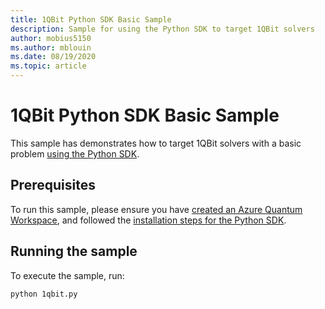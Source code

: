 ```yaml
---
title: 1QBit Python SDK Basic Sample
description: Sample for using the Python SDK to target 1QBit solvers
author: mobius5150
ms.author: mblouin
ms.date: 08/19/2020
ms.topic: article
---
```


# 1QBit Python SDK Basic Sample
This sample has demonstrates how to target 1QBit solvers with a basic problem [using the Python SDK](https://github.com/MicrosoftDocs/quantum-docs-private/wiki/Use-the-Python-SDK-for-Quantum-Inspired-Optimization).

## Prerequisites
To run this sample, please ensure you have [created an Azure Quantum Workspace](https://github.com/MicrosoftDocs/quantum-docs-private/wiki/Create-quantum-workspaces-with-the-Azure-portal), and followed the [installation steps for the Python SDK](https://github.com/MicrosoftDocs/quantum-docs-private/wiki/Use-the-Python-SDK-for-Quantum-Inspired-Optimization).

## Running the sample
To execute the sample, run:
```bash
python 1qbit.py
```